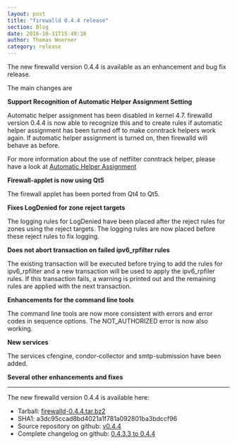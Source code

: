 ```yaml
---
layout: post
title: "firewalld 0.4.4 release"
section: Blog
date: 2016-10-31T15:49:10
author: Thomas Woerner
category: release
---
```


The new firewalld version 0.4.4 is available as an enhancement and bug fix release.

The main changes are

**Support Recognition of Automatic Helper Assignment Setting**

Automatic helper assignment has been disabled in kernel 4.7. firewalld version 0.4.4 is now able to recognize this and to create rules if automatic helper assignment has been turned off to make conntrack helpers work again. If automatic helper assignment is turned on, then firewalld will behave as before.

For more information about the use of netfilter conntrack helper, please have a look at [Automatic Helper Assignment](http://www.firewalld.org/2016/10/automatic-helper-assignment)

**Firewall-applet is now using Qt5**

The firewall applet has been ported from Qt4 to Qt5.

**Fixes LogDenied for zone reject targets**

The logging rules for LogDenied have been placed after the reject rules for zones using the reject targets. The logging rules are now placed before these reject rules to fix logging.

**Does not abort transaction on failed ipv6_rpfilter rules**

The existing transaction will be executed before trying to add the rules for ipv6_rpfilter and a new transaction will be used to apply the ipv6_rpfiler rules. If this transaction fails, a warning is printed out and the remaining rules are applied with the next transaction.

**Enhancements for the command line tools**

The command line tools are now more consistent with errors and error codes in sequence options. The NOT_AUTHORIZED error is now also working.

**New services**

The services cfengine, condor-collector and smtp-submission have been added.

**Several other enhancements and fixes**

***

The new firewalld version 0.4.4 is available here:

 * Tarball: [firewalld-0.4.4.tar.bz2](https://fedorahosted.org/released/firewalld/firewalld-0.4.4.tar.bz2)
 * SHA1: a3dc95ccad8bd4021a1f781a092801ba3bdccf96
 * Source repository on github: [v0.4.4](https://github.com/t-woerner/firewalld/releases/tag/v0.4.4)
 * Complete changelog on github: [0.4.3.3 to 0.4.4](https://github.com/t-woerner/firewalld/compare/v0.4.3.3...v0.4.4)
